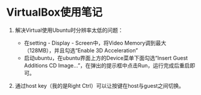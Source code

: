 # VirtualBox使用笔记

1. 解决Virtual使用Ubuntu时分辨率太低的问题：
    * 在setting - Display - Screen中，将Video Memory调到最大（128MB），并且勾选“Enable 3D Acceleration”
    * 启动ubuntu，在ubuntu界面上方的Device菜单下面勾选“Insert Guest Additions CD Image...”，在弹出的提示框中点击Run，运行完成后重启即可。

2. 通过host key（我的是Right Ctrl）可以让按键在host与guest之间切换。
